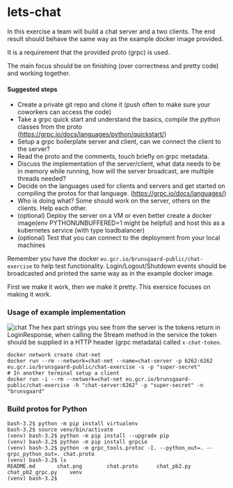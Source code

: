 # lets-chat

In this exercise a team will build a chat server and a two clients. The end
result should behave the same way as the example docker image provided.

It is a requirement that the provided proto (grpc) is used.

The main focus should be on finishing (over correctness and pretty code) and working together.

#### Suggested steps

 - Create a private git repo and clone it (push often to make sure your coworkers can access the code)
 - Take a grpc quick start and understand the basics, compile the python classes from the proto (https://grpc.io/docs/languages/python/quickstart/)
 - Setup a grpc boilerplate server and client, can we connect the client to the server? 
 - Read the proto and the comments, touch briefly on grpc metadata.
 - Discuss the implementation of the server/client, what data needs to be in memory while running, how will the server broadcast, are multiple threads needed?
 - Decide on the languages used for clients and servers and get started on compiling the protos for that language. (https://grpc.io/docs/languages/)
 - Who is doing what? Some should work on the server, others on the clients. Help each other.
 - (optional) Deploy the server on a VM or even better create a docker image(env PYTHONUNBUFFERED=1 might be helpful) and host this as a kubernetes service (with type loadbalancer)
 - (optional) Test that you can connect to the deployment from your local machines

Remember you have the docker `eu.gcr.io/brunsgaard-public/chat-exercise` to
help test functionality. Login/Logout/Shutdown events should be broadcasted and printed the
same way as in the example docker image.


First we make it work, then we make it pretty. This exersice focuses on making it work.


### Usage of example implementation
![chat](chat.png)
The hex part strings you see from the server is the tokens return in
LoginResponse, when calling the Stream method in the service the token should
be supplied in a HTTP header (grpc metadata) called `x-chat-token`.
```
docker network create chat-net
docker run --rm --network=chat-net --name=chat-server -p 6262:6262 eu.gcr.io/brunsgaard-public/chat-exercise -s -p "super-secret"
# In another terminal setup a client
docker run -i --rm --network=chat-net eu.gcr.io/brunsgaard-public/chat-exercise -h "chat-server:6262" -p "super-secret" -n "brunsgaard"

```

### Build protos for Python
```
bash-3.2$ python -m pip install virtualenv
bash-3.2$ source venv/bin/activate
(venv) bash-3.2$ python -m pip install --upgrade pip
(venv) bash-3.2$ python -m pip install grpcio
(venv) bash-3.2$ python -m grpc_tools.protoc -I. --python_out=. --grpc_python_out=. chat.proto
(venv) bash-3.2$ ls
README.md		chat.png		chat.proto		chat_pb2.py		chat_pb2_grpc.py	venv
(venv) bash-3.2$
```